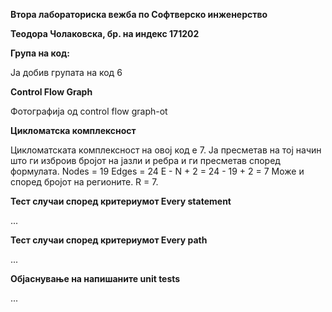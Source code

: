 **Втора лабораториска вежба по Софтверско инженерство**

**Теодора Чолаковска, бр. на индекс 171202**

**Група на код:**

Ја добив групата на код 6

**Control Flow Graph**

Фотографија од control flow graph-ot

**Цикломатска комплексност**

Цикломатската комплексност на овој код е 7. Ја пресметав на тој начин
што ги изброив бројот на јазли и ребра и ги пресметав според формулата.
Nodes = 19
Edges = 24
E - N + 2 = 24 - 19 + 2 = 7
Може и според бројот на регионите. R = 7.

**Тест случаи според критериумот Every statement**

...

**Тест случаи според критериумот Every path**

...

**Објаснување на напишаните unit tests**

...

